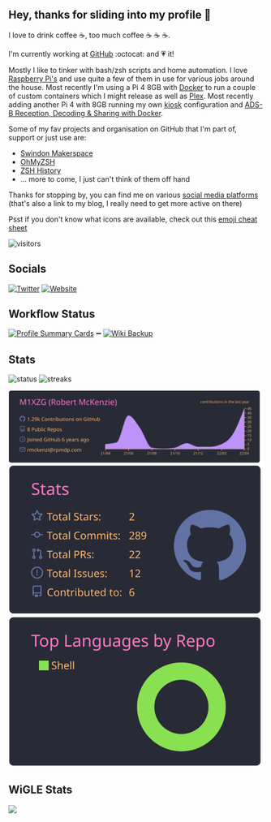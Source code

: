 ## Hey, thanks for sliding into my profile 👋

I love to drink coffee :coffee:, too much coffee :coffee: :coffee: :coffee:.

I'm currently working at [GitHub](https://github.com) :octocat: and :heartpulse: it! 

Mostly I like to tinker with bash/zsh scripts and home automation. I love [Raspberry Pi's](/raspberrypi) and use quite a few of them in use for various jobs around the house. Most recently I'm using a Pi 4 8GB with [Docker](/docker) to run a couple of custom containers which I might release as well as [Plex](/plex). Most recently adding another Pi 4 with 8GB running my own [kiosk](https://github.com/M1XZG/Raspberry-pi-kiosk-config) configuration and [ADS-B Reception, Decoding & Sharing with Docker](https://sdr-enthusiasts.gitbook.io/ads-b/).

Some of my fav projects and organisation on GitHub that I'm part of, support or just use are:

- [Swindon Makerspace](https://github.com/swindonmakers)
- [OhMyZSH](https://github.com/ohmyzsh/ohmyzsh)
- [ZSH History](https://github.com/rchakra3/zsh_history)
- ... more to come, I just can't think of them off hand

Thanks for stopping by, you can find me on various [social media platforms](https://www.uk-experience.com/social-media-site-links/)
(that's also a link to my blog, I really need to get more active on there)

Psst if you don't know what icons are available, check out this [emoji cheat sheet](https://github.com/ikatyang/emoji-cheat-sheet/blob/master/README.md)

![visitors](https://hits.seeyoufarm.com/api/count/incr/badge.svg?url=https%3A%2F%2Fgithub.com%2Fm1xzg1212%2Fhit-counter)

## Socials

[![Twitter](https://img.shields.io/twitter/follow/m1xzg?color=brightgreen&style=for-the-badge)](https://twitter.com/m1xzg)
[![Website](https://img.shields.io/website?down_message=OFFLINE&color=brightgreen&style=for-the-badge&up_message=ONLINE&url=https%3A%2F%2Fwww.uk-experience.com)](https://www.uk-experience.com)

## Workflow Status

[![Profile Summary Cards](https://github.com/M1XZG/M1XZG/actions/workflows/profile-summary-cards.yml/badge.svg)](https://github.com/M1XZG/M1XZG/actions/workflows/profile-summary-cards.yml) ➖
[![Wiki Backup](https://github.com/swindonmakers/wiki/actions/workflows/Wiki-Backup.yml/badge.svg)](https://github.com/swindonmakers/wiki/actions/workflows/Wiki-Backup.yml)


## Stats
![status](https://github-readme-stats.vercel.app/api?username=m1xzg)
![streaks](https://github-readme-streak-stats.herokuapp.com/?user=m1xzg)

[![](https://raw.githubusercontent.com/M1XZG/M1XZG/main/profile-summary-card-output/dracula/0-profile-details.svg)](https://github.com/vn7n24fzkq/github-profile-summary-cards)
![](https://raw.githubusercontent.com/M1XZG/M1XZG/main/profile-summary-card-output/dracula/3-stats.svg)  ![](https://raw.githubusercontent.com/M1XZG/M1XZG/main/profile-summary-card-output/dracula/1-repos-per-language.svg)

## WiGLE Stats

<a href="https://wigle.net">
<img border="0" src="https://wigle.net/bi/WkoSmTxhhOrSbz9bThNm+g.png">
</a>
